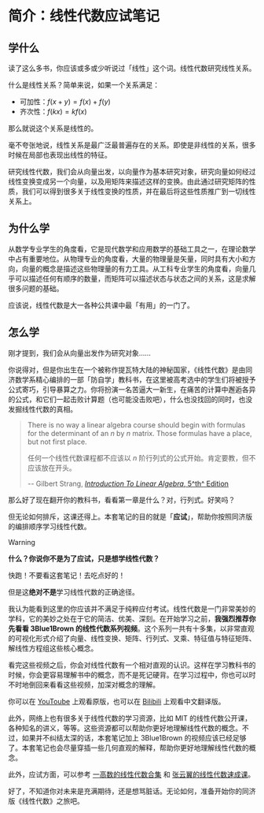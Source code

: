 # 简介：线性代数应试笔记

## 学什么

读了这么多书，你应该或多或少听说过「线性」这个词。线性代数研究线性关系。

什么是线性关系？简单来说，如果一个关系满足：

- 可加性：$f(x+y)=f(x)+f(y)$
- 齐次性：$f(kx)=kf(x)$

那么就说这个关系是线性的。

毫不夸张地说，线性关系是最广泛最普遍存在的关系。即使是非线性的关系，很多时候在局部也表现出线性的特征。

研究线性代数，我们会从向量出发，以向量作为基本研究对象，研究向量如何经过线性变换变成另一个向量，以及用矩阵来描述这样的变换。由此通过研究矩阵的性质，我们可以得到很多关于线性变换的性质，并在最后将这些性质推广到一切线性关系上。

## 为什么学

从数学专业学生的角度看，它是现代数学和应用数学的基础工具之一，在理论数学中占有重要地位。从物理专业的角度看，大量的物理量是矢量，同时具有大小和方向，向量的概念是描述这些物理量的有力工具。从工科专业学生的角度看，向量几乎可以描述任何有顺序的数量，而矩阵可以描述状态与状态之间的关系，这是求解很多问题的基础。

应该说，线性代数是大一各种公共课中最「有用」的一门了。

## 怎么学

刚才提到，我们会从向量出发作为研究对象……

你说得对，但是你出生在一个被称作提瓦特大陆的神秘国家，《线性代数》是由同济数学系精心编排的一部「防自学」教科书，在这里被高考选中的学生们将被授予公式寄巧，引导暴算之力。你将扮演一名苦逼大一新生，在痛苦的计算中邂逅各异的公式，和它们一起击败计算题（也可能没击败吧），什么也没找回的同时，也没发掘线性代数的真相。

> There is no way a linear algebra course should begin with formulas for the determinant of an $n$ by $n$ matrix. Those formulas have a place, but not first place.
>
> 任何一个线性代数课程都不应该以 $n$ 阶行列式的公式开始。肯定要教，但不应该放在开头。
>
> -- Gilbert Strang, [_Introduction To Linear Algebra_, 5^th^ Edition](https://math.mit.edu/~gs/linearalgebra/)

那么好了现在翻开你的教科书，看看第一章是什么？对，行列式。好笑吗？

但无论如何排斥，这课还得上。本套笔记的目的就是「**应试**」，帮助你按照同济版的编排顺序学习线性代数。

> [!warning]
>
> **什么？你说你不是为了应试，只是想学线性代数？**
>
> 快跑！不要看这套笔记！去吃点好的！

但是这**绝对不是**学习线性代数的正确途径。

我认为能看到这里的你应该并不满足于纯粹应付考试。线性代数是一门非常美妙的学科，它的美妙之处在于它的简洁、优美、深刻。在开始学习之前，**我强烈推荐你先看看 3Blue1Brown 的线性代数系列视频**。这个系列一共有十多集，以非常直观的可视化形式介绍了向量、线性变换、矩阵、行列式、叉乘、特征值与特征矩阵、解线性方程组这些核心概念。

看完这些视频之后，你会对线性代数有一个相对直观的认识。这样在学习教科书的时候，你会更容易理解书中的概念，而不是死记硬背。在学习过程中，你也可以时不时地倒回来看看这些视频，加深对概念的理解。

你可以在 [YouToube](https://www.youtube.com/watch?v=fNk_zzaMoSs&list=PLZHQObOWTQDPD3MizzM2xVFitgF8hE_ab) 上观看原版，也可以在 [Bilibili](https://www.bilibili.com/video/BV1ib411t7YR/) 上观看中文翻译版。

此外，网络上也有很多关于线性代数的学习资源，比如 MIT 的线性代数公开课，各种知名的讲义，等等。这些资源都可以帮助你更好地理解线性代数的概念。不过，如果并不纠结太深的话，本套笔记加上 3Blue1Brown 的视频应该已经足够了。本套笔记也会尽量穿插一些几何直观的解释，帮助你更好地理解线性代数的概念。

此外，应试方面，可以参考 [一高数的线性代数合集](https://space.bilibili.com/1035929235/lists/2277667?type=season) 和 [张云翼的线性代数速成课](https://www.bilibili.com/video/BV1kW421F7U3/)。

好了，不知道你对未来是充满期待，还是想骂脏话。无论如何，准备开始你的同济版《线性代数》之旅吧。
